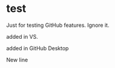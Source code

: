 ﻿test
====

Just for testing GitHub features.
Ignore it.

added in VS.

added in GitHub Desktop

New line